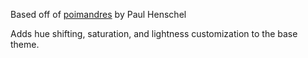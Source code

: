 Based off of [poimandres](https://github.com/drcmda/poimandres-theme) by Paul Henschel

Adds hue shifting, saturation, and lightness customization to the base theme.
